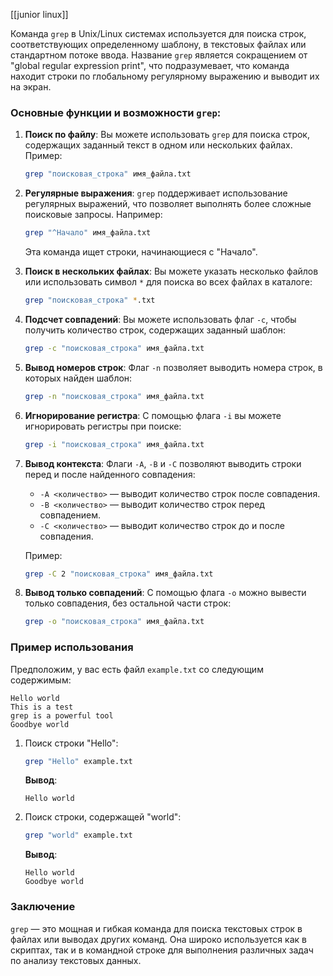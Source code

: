 [[junior linux]]

Команда `grep` в Unix/Linux системах используется для поиска строк, соответствующих определенному шаблону, в текстовых файлах или стандартном потоке ввода. Название `grep` является сокращением от "global regular expression print", что подразумевает, что команда находит строки по глобальному регулярному выражению и выводит их на экран.

### Основные функции и возможности `grep`:

1. **Поиск по файлу**:
   Вы можете использовать `grep` для поиска строк, содержащих заданный текст в одном или нескольких файлах. Пример:

   ```bash
   grep "поисковая_строка" имя_файла.txt
   ```

2. **Регулярные выражения**:
   `grep` поддерживает использование регулярных выражений, что позволяет выполнять более сложные поисковые запросы. Например:

   ```bash
   grep "^Начало" имя_файла.txt
   ```

   Эта команда ищет строки, начинающиеся с "Начало".

3. **Поиск в нескольких файлах**:
   Вы можете указать несколько файлов или использовать символ `*` для поиска во всех файлах в каталоге:

   ```bash
   grep "поисковая_строка" *.txt
   ```

4. **Подсчет совпадений**:
   Вы можете использовать флаг `-c`, чтобы получить количество строк, содержащих заданный шаблон:

   ```bash
   grep -c "поисковая_строка" имя_файла.txt
   ```

5. **Вывод номеров строк**:
   Флаг `-n` позволяет выводить номера строк, в которых найден шаблон:

   ```bash
   grep -n "поисковая_строка" имя_файла.txt
   ```

6. **Игнорирование регистра**:
   С помощью флага `-i` вы можете игнорировать регистры при поиске:

   ```bash
   grep -i "поисковая_строка" имя_файла.txt
   ```

7. **Вывод контекста**:
   Флаги `-A`, `-B` и `-C` позволяют выводить строки перед и после найденного совпадения:
   - `-A <количество>` — выводит количество строк после совпадения.
   - `-B <количество>` — выводит количество строк перед совпадением.
   - `-C <количество>` — выводит количество строк до и после совпадения.

   Пример:

   ```bash
   grep -C 2 "поисковая_строка" имя_файла.txt
   ```

8. **Вывод только совпадений**:
   С помощью флага `-o` можно вывести только совпадения, без остальной части строк:

   ```bash
   grep -o "поисковая_строка" имя_файла.txt
   ```

### Пример использования

Предположим, у вас есть файл `example.txt` со следующим содержимым:

```
Hello world
This is a test
grep is a powerful tool
Goodbye world
```

1. Поиск строки "Hello":

   ```bash
   grep "Hello" example.txt
   ```

   **Вывод**:
   ```
   Hello world
   ```

2. Поиск строки, содержащей "world":

   ```bash
   grep "world" example.txt
   ```

   **Вывод**:
   ```
   Hello world
   Goodbye world
   ```

### Заключение

`grep` — это мощная и гибкая команда для поиска текстовых строк в файлах или выводах других команд. Она широко используется как в скриптах, так и в командной строке для выполнения различных задач по анализу текстовых данных.
